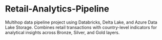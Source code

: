 # Retail-Analytics-Pipeline
Multihop data pipeline project using Databricks, Delta Lake, and Azure Data Lake Storage. Combines retail transactions with country-level indicators for analytical insights across Bronze, Silver, and Gold layers.
